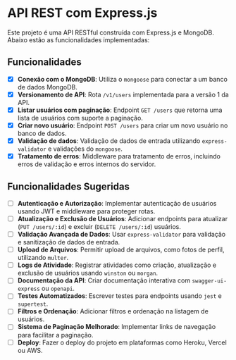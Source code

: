 # API REST com Express.js

Este projeto é uma API RESTful construída com Express.js e MongoDB. Abaixo estão as funcionalidades implementadas:

## Funcionalidades

- [x] **Conexão com o MongoDB**: Utiliza o `mongoose` para conectar a um banco de dados MongoDB.
- [x] **Versionamento de API**: Rota `/v1/users` implementada para a versão 1 da API.
- [x] **Listar usuários com paginação**: Endpoint `GET /users` que retorna uma lista de usuários com suporte a paginação.
- [x] **Criar novo usuário**: Endpoint `POST /users` para criar um novo usuário no banco de dados.
- [x] **Validação de dados**: Validação de dados de entrada utilizando `express-validator` e validações do `mongoose`.
- [x] **Tratamento de erros**: Middleware para tratamento de erros, incluindo erros de validação e erros internos do servidor.

## Funcionalidades Sugeridas

- [ ] **Autenticação e Autorização**: Implementar autenticação de usuários usando JWT e middleware para proteger rotas.
- [ ] **Atualização e Exclusão de Usuários**: Adicionar endpoints para atualizar (`PUT /users/:id`) e excluir (`DELETE /users/:id`) usuários.
- [ ] **Validação Avançada de Dados**: Usar `express-validator` para validação e sanitização de dados de entrada.
- [ ] **Upload de Arquivos**: Permitir upload de arquivos, como fotos de perfil, utilizando `multer`.
- [ ] **Logs de Atividade**: Registrar atividades como criação, atualização e exclusão de usuários usando `winston` ou `morgan`.
- [ ] **Documentação da API**: Criar documentação interativa com `swagger-ui-express` ou `openapi`.
- [ ] **Testes Automatizados**: Escrever testes para endpoints usando `jest` e `supertest`.
- [ ] **Filtros e Ordenação**: Adicionar filtros e ordenação na listagem de usuários.
- [ ] **Sistema de Paginação Melhorado**: Implementar links de navegação para facilitar a paginação.
- [ ] **Deploy**: Fazer o deploy do projeto em plataformas como Heroku, Vercel ou AWS.
